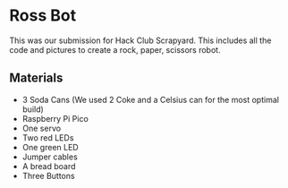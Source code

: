# Ross Bot

This was our submission for Hack Club Scrapyard. This includes all the code and pictures to create a rock, paper, scissors robot.
## Materials
- 3 Soda Cans (We used 2 Coke and a Celsius can for the most optimal build)
- Raspberry Pi Pico
- One servo
- Two red LEDs
- One green LED
- Jumper cables
- A bread board
- Three Buttons

